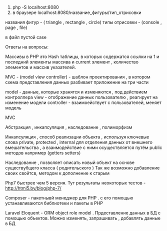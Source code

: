1) php -S localhost:8080
2) в браузере localhost:8080/название_фигуры/тип_отрисовки

названия фигур - ( triangle , rectangle , circle)
типы отрисовки - (console , page , file)

в файл пустой case



Ответы на вопросы:

Массивы в PHP это Hash таблицы, в которых содержатся ссылки на 1 и последний
элементы массива и current элемент , количество элементов и массив указателей.

MVC  - (model view controller)  - шаблон проектирования , в котором схема представления данных
разбивает приложение на три части

model - данные, которые хранятся и изменяются , под действием контроллера
view - отображение данных пользователю , реагирует на изменение модели
controller - взаимоействует с пользователей, меняет модель

MVC

Абстракция , инкапсуляция , наследование , полиморфизм

Инкапсуляция , способ реализации объекта , используя ключевые слова private,
protected , internal  для отделения данных от внешнего вмешательства , а взаимодействие с ними
осуществляется путём public методов например (getters setters)

Наследование , позволяет описать новый объект на основе существубщего класса ( родительского )
Так же возможно добавление своих свойтсв, методом к дополнение к старым

Php7 быстрее чем 5 версия. Тут результаты неокоторых тестов - http://html5.by/blog/php-7/

Composer - пакетнывй менеджер для PHP . с его помощью устанавливаются библиотеки и пакеты в PHP

Laravel Eloquent - ORM  object role model . Прдеставление данных в БД с помощью объектов. Можно изменять,
запрашивать , добавлять данные в БД

